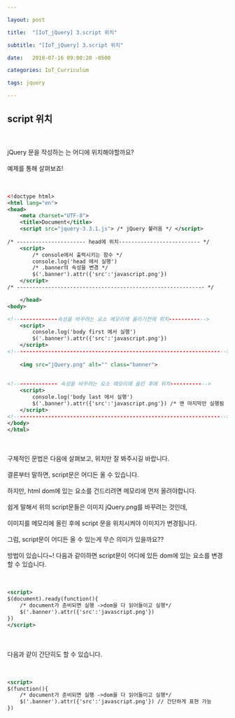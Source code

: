 ```yaml
---

layout: post

title:  "[IoT_jQuery] 3.script 위치"

subtitle: "[IoT_jQuery] 3.script 위치"

date:   2018-07-16 09:00:20 -0500

categories: IoT_Curriculum

tags: jquery

---
```


## script 위치

<br>
<br>
jQuery 문을 작성하는 <script></script>는 어디에 위치해야할까요?
<br>
<br>
예제를 통해 살펴보죠!
<br>
<br>
<br>

```xml
<!doctype html>
<html lang="en">
<head>
	<meta charset="UTF-8">
	<title>Document</title>
	<script src="jquery-3.3.1.js"> /* jQuery 불러옴 */ </script> 
	
/* ---------------------- head에 위치-------------------------- */
	<script> 
    	/* console에서 출력시키는 함수 */
		console.log('head 에서 실행') 
        /* .banner의 속성을 변경 */
		$('.banner').attr({'src':'javascript.png'}) 
	</script>
/* ------------------------------------------------------------ */

	</head>
<body>

<!--------------속성을 바꾸려는 요소 메모리에 올리기전에 위치------------>
	<script>
		console.log('body first 에서 실행')
		$('.banner').attr({'src':'javascript.png'})
	</script>
<!-------------------------------------------------------------------->    
    
	<img src="jQuery.png" alt="" class="banner">
    
    
<!-------------- 속성을 바꾸려는 요소 메모리에 올린 후에 위치------------>
	<script>
		console.log('body last 에서 실행')
		$('.banner').attr({'src':'javascript.png'}) /* 맨 마지막만 실행됨 */
	</script>
<!-------------------------------------------------------------------->  
</body>
</html>	
```

<br>
<br>
구체적인 문법은 다음에 살펴보고, <script></script> 위치만 잘 봐주시길 바랍니다.
<br>
<br>
결론부터 말하면, script문은 어디든 올 수 있습니다.
<br>
<br>
하지만, html dom에 있는 요소를 건드리려면 메모리에 먼저 올려야합니다.
<br>
<br>
쉽게 말해서 위의 script문들은 이미지 jQuery.png를 바꾸려는 것인데,
<br>
<br>
이미지를 메모리에 올린 후에  script 문을 위치시켜야 이미지가 변경됩니다.
<br>
<br>
그럼, script문이 어디든 올 수 있는게 무슨 의미가 있을까요??
<br>
<br>
방법이 있습니다~! 다음과 같이하면 script문이 어디에 있든 dom에 있는 요소를 변경할 수 있습니다.
<br>
<br>
<br>

```xml
<script>
$(document).ready(function(){
	/* document가 준비되면 실행 ->dom을 다 읽어들이고 실행*/
	$('.banner').attr({'src':'javascript.png'}) 
})
</script>
```

<br>
<br>
다음과 같이 간단히도 할 수 있습니다.
<br>
<br>
<br>

```xml
<script>
$(function(){
	/* document가 준비되면 실행 ->dom을 다 읽어들이고 실행*/
	$('.banner').attr({'src':'javascript.png'}) // 간단하게 표현 가능
})
```
